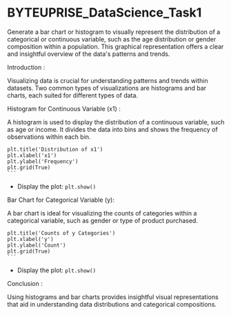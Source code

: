 # BYTEUPRISE_DataScience_Task1
Generate a bar chart or histogram to visually represent the distribution of a categorical or continuous variable, such as the age distribution or gender composition within a population. This graphical representation offers a clear and insightful overview of the data's patterns and trends.



Introduction : 

Visualizing data is crucial for understanding patterns and trends within datasets. Two common types of visualizations are histograms and bar charts, each suited for different types of data.

Histogram for Continuous Variable (x1) : 

A histogram is used to display the distribution of a continuous variable, such as age or income. It divides the data into bins and shows the frequency of observations within each bin.

    plt.title('Distribution of x1')
    plt.xlabel('x1')
    plt.ylabel('Frequency')
    plt.grid(True)
    ```
  - Display the plot: `plt.show()`

Bar Chart for Categorical Variable (y): 

A bar chart is ideal for visualizing the counts of categories within a categorical variable, such as gender or type of product purchased.


    plt.title('Counts of y Categories')
    plt.xlabel('y')
    plt.ylabel('Count')
    plt.grid(True)
    ```
  - Display the plot: `plt.show()`

Conclusion : 

Using histograms and bar charts provides insightful visual representations that aid in understanding data distributions and categorical compositions. 

